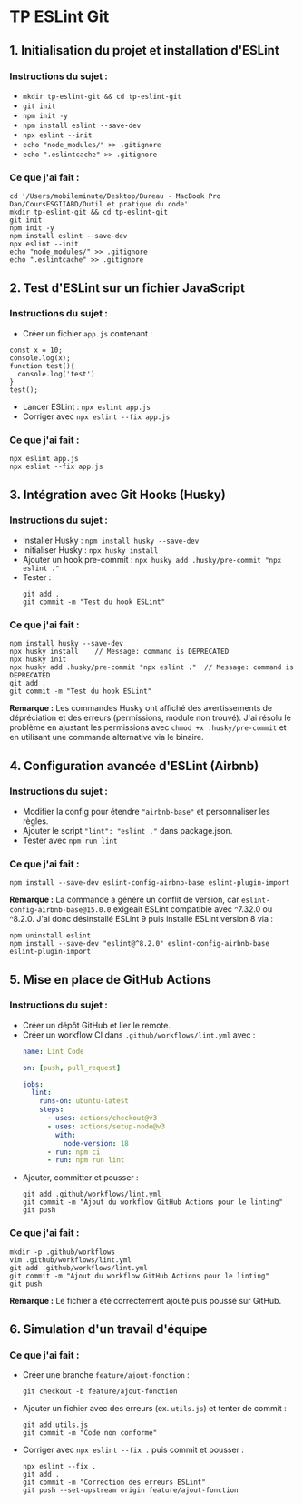 # TP ESLint Git

## 1. Initialisation du projet et installation d'ESLint

### Instructions du sujet :
- `mkdir tp-eslint-git && cd tp-eslint-git`
- `git init`
- `npm init -y`
- `npm install eslint --save-dev`
- `npx eslint --init`
- `echo "node_modules/" >> .gitignore`
- `echo ".eslintcache" >> .gitignore`

### Ce que j'ai fait :
```
cd '/Users/mobileminute/Desktop/Bureau - MacBook Pro Dan/CoursESGIIABD/Outil et pratique du code'
mkdir tp-eslint-git && cd tp-eslint-git
git init
npm init -y
npm install eslint --save-dev
npx eslint --init
echo "node_modules/" >> .gitignore
echo ".eslintcache" >> .gitignore
```

## 2. Test d'ESLint sur un fichier JavaScript

### Instructions du sujet :
- Créer un fichier `app.js` contenant :
```
const x = 10;
console.log(x);
function test(){
  console.log('test')
}
test();
```
- Lancer ESLint : `npx eslint app.js`
- Corriger avec `npx eslint --fix app.js`

### Ce que j'ai fait :
```
npx eslint app.js
npx eslint --fix app.js
```

## 3. Intégration avec Git Hooks (Husky)

### Instructions du sujet :
- Installer Husky : `npm install husky --save-dev`
- Initialiser Husky : `npx husky install`
- Ajouter un hook pre-commit : `npx husky add .husky/pre-commit "npx eslint ."`
- Tester : 
  ```
  git add .
  git commit -m "Test du hook ESLint"
  ```

### Ce que j'ai fait :
```
npm install husky --save-dev
npx husky install    // Message: command is DEPRECATED
npx husky init
npx husky add .husky/pre-commit "npx eslint ."  // Message: command is DEPRECATED
git add .
git commit -m "Test du hook ESLint"
```

**Remarque :** Les commandes Husky ont affiché des avertissements de dépréciation et des erreurs (permissions, module non trouvé). J'ai résolu le problème en ajustant les permissions avec `chmod +x .husky/pre-commit` et en utilisant une commande alternative via le binaire.

## 4. Configuration avancée d'ESLint (Airbnb)

### Instructions du sujet :
- Modifier la config pour étendre `"airbnb-base"` et personnaliser les règles.
- Ajouter le script `"lint": "eslint ."` dans package.json.
- Tester avec `npm run lint`

### Ce que j'ai fait :
```
npm install --save-dev eslint-config-airbnb-base eslint-plugin-import
```

**Remarque :** La commande a généré un conflit de version, car `eslint-config-airbnb-base@15.0.0` exigeait ESLint compatible avec ^7.32.0 ou ^8.2.0. J'ai donc désinstallé ESLint 9 puis installé ESLint version 8 via :
```
npm uninstall eslint
npm install --save-dev "eslint@^8.2.0" eslint-config-airbnb-base eslint-plugin-import
```

## 5. Mise en place de GitHub Actions

### Instructions du sujet :
- Créer un dépôt GitHub et lier le remote.
- Créer un workflow CI dans `.github/workflows/lint.yml` avec :
  ```yaml
  name: Lint Code

  on: [push, pull_request]

  jobs:
    lint:
      runs-on: ubuntu-latest
      steps:
        - uses: actions/checkout@v3
        - uses: actions/setup-node@v3
          with:
            node-version: 18
        - run: npm ci
        - run: npm run lint
  ```
- Ajouter, committer et pousser :
  ```
  git add .github/workflows/lint.yml
  git commit -m "Ajout du workflow GitHub Actions pour le linting"
  git push
  ```

### Ce que j'ai fait :
```
mkdir -p .github/workflows
vim .github/workflows/lint.yml
git add .github/workflows/lint.yml
git commit -m "Ajout du workflow GitHub Actions pour le linting"
git push
```

**Remarque :** Le fichier a été correctement ajouté puis poussé sur GitHub.

## 6. Simulation d'un travail d'équipe

### Ce que j'ai fait :
- Créer une branche `feature/ajout-fonction` :
  ```
  git checkout -b feature/ajout-fonction
  ```
- Ajouter un fichier avec des erreurs (ex. `utils.js`) et tenter de commit :
  ```
  git add utils.js
  git commit -m "Code non conforme"
  ```
- Corriger avec `npx eslint --fix .` puis commit et pousser :
  ```
  npx eslint --fix .
  git add .
  git commit -m "Correction des erreurs ESLint"
  git push --set-upstream origin feature/ajout-fonction
  ```
